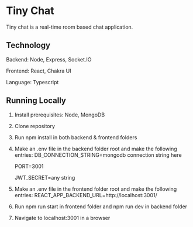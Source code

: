 # Tiny Chat

Tiny chat is a real-time room based chat application.

## Technology

Backend: Node, Express, Socket.IO

Frontend: React, Chakra UI

Language: Typescript

## Running Locally

1. Install prerequisites: Node, MongoDB
2. Clone repository
3. Run npm install in both backend & frontend folders
4. Make an .env file in the backend folder root and make the following entries:
   DB_CONNECTION_STRING=mongodb connection string here

   PORT=3001

   JWT_SECRET=any string
5. Make an .env file in the frontend folder root and make the following entries:
   REACT_APP_BACKEND_URL=http://localhost:3001/
6. Run npm run start in frontend folder and npm run dev in backend folder
7. Navigate to localhost:3001 in a browser
